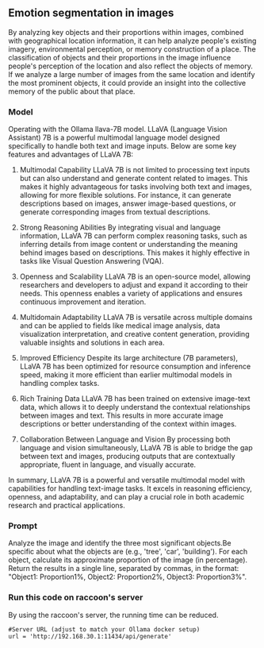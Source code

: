 ## Emotion segmentation in images
By analyzing key objects and their proportions within images, combined with geographical location information, it can help analyze people's existing imagery, environmental perception, or memory construction of a place. The classification of objects and their proportions in the image influence people's perception of the location and also reflect the objects of memory. If we analyze a large number of images from the same location and identify the most prominent objects, it could provide an insight into the collective memory of the public about that place.

### Model
Operating with the Ollama llava-7B model.
LLaVA (Language Vision Assistant) 7B is a powerful multimodal language model designed specifically to handle both text and image inputs. Below are some key features and advantages of LLaVA 7B:

1. Multimodal Capability
LLaVA 7B is not limited to processing text inputs but can also understand and generate content related to images. This makes it highly advantageous for tasks involving both text and images, allowing for more flexible solutions. For instance, it can generate descriptions based on images, answer image-based questions, or generate corresponding images from textual descriptions.

2. Strong Reasoning Abilities
By integrating visual and language information, LLaVA 7B can perform complex reasoning tasks, such as inferring details from image content or understanding the meaning behind images based on descriptions. This makes it highly effective in tasks like Visual Question Answering (VQA).

3. Openness and Scalability
LLaVA 7B is an open-source model, allowing researchers and developers to adjust and expand it according to their needs. This openness enables a variety of applications and ensures continuous improvement and iteration.

4. Multidomain Adaptability
LLaVA 7B is versatile across multiple domains and can be applied to fields like medical image analysis, data visualization interpretation, and creative content generation, providing valuable insights and solutions in each area.

5. Improved Efficiency
Despite its large architecture (7B parameters), LLaVA 7B has been optimized for resource consumption and inference speed, making it more efficient than earlier multimodal models in handling complex tasks.

6. Rich Training Data
LLaVA 7B has been trained on extensive image-text data, which allows it to deeply understand the contextual relationships between images and text. This results in more accurate image descriptions or better understanding of the context within images.

7. Collaboration Between Language and Vision
By processing both language and vision simultaneously, LLaVA 7B is able to bridge the gap between text and images, producing outputs that are contextually appropriate, fluent in language, and visually accurate.

In summary, LLaVA 7B is a powerful and versatile multimodal model with capabilities for handling text-image tasks. It excels in reasoning efficiency, openness, and adaptability, and can play a crucial role in both academic research and practical applications.

### Prompt
Analyze the image and identify the three most significant objects.Be specific about what the objects are (e.g., 'tree', 'car', 'building'). For each object, calculate its approximate proportion of the image (in percentage). Return the results in a single line, separated by commas, in the format: \"Object1: Proportion1%, Object2: Proportion2%, Object3: Proportion3%\".

### Run this code on raccoon's server
By using the raccoon's server, the running time can be reduced.
```
#Server URL (adjust to match your Ollama docker setup)
url = 'http://192.168.30.1:11434/api/generate'

```
